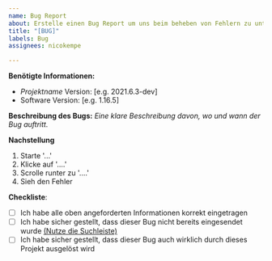 ```yaml
---
name: Bug Report
about: Erstelle einen Bug Report um uns beim beheben von Fehlern zu unterstützen.
title: "[BUG]"
labels: Bug
assignees: nicokempe

---
```


**Benötigte Informationen:**
- *Projektname* Version: [e.g. 2021.6.3-dev]
- Software Version: [e.g. 1.16.5]     

**Beschreibung des Bugs:**
*Eine klare Beschreibung davon, wo und wann der Bug auftritt.*

**Nachstellung**
1. Starte '...'
2. Klicke auf '....'
3. Scrolle runter zu '....'
4. Sieh den Fehler

**Checkliste**:
- [ ] Ich habe alle oben angeforderten Informationen korrekt eingetragen
- [ ] Ich habe sicher gestellt, dass dieser Bug nicht bereits eingesendet wurde [(Nutze die Suchleiste)](https://github.com/verany-network/website-frontend/issues?q=is%3Aissue)
- [ ] Ich habe sicher gestellt, dass dieser Bug auch wirklich durch dieses Projekt ausgelöst wird
